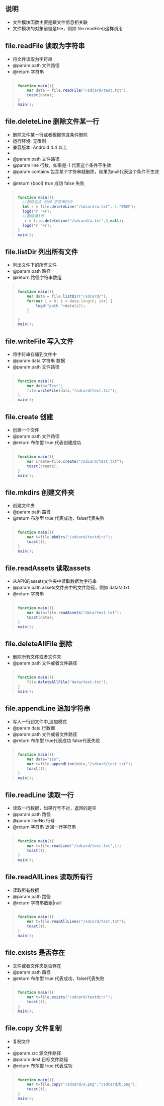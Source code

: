 ## 说明
- 文件模块函数主要是跟文件信息相关联
- 文件模块的对象前缀是file，例如 file.readFile()这样调用




## file.readFile 读取为字符串
* 将文件读取为字符串
* @param path 文件路径
* @return 字符串

> ```javascript
>     
> function main(){
>     var data = file.readFile("/sdcard/test.txt");
>     toast(data);
> }
> main();
> ```


## file.deleteLine 删除文件某一行
 * 删除文件某一行或者根据包含条件删除
 * 运行环境: 无限制
 * 兼容版本: Android 4.4 以上
 *
 * @param path 文件路径
 * @param line 行数，如果是-1 代表这个条件不生效
 * @param contains 包含某个字符串就删除，如果为null代表这个条件不生效
 *
 * @return {bool} true 成功 false 失败

> ```javascript
>     
> function main(){
>   //删除包含 时间 字符串的行
>   let r = file.deleteLine("/sdcard/a.txt",-1,"时间");
>   logd("r "+r);
>   //删除第3行
>    r = file.deleteLine("/sdcard/a.txt",3,null);
>   logd("r "+r);
> }
> main();
> ```


## file.listDir 列出所有文件
 * 列出文件下的所有文件
 * @param path 路径
 * @return 路径字符串数组

> ```javascript
>     
> function main(){
>     var data = file.listDir("/sdcard/");
>     for(var i = 0; i < data.length; i++) {
>         logd("path "+data[i]);  
>     }
> 
> }
> main();
> ```

## file.writeFile 写入文件
* 将字符串存储到文件中
* @param data 字符串 数据
* @param path 文件路径

> ```javascript
>     
> function main(){
>     var data="Test";
>     file.writeFile(data,"/sdcard/test.txt");
> }
> main();
> ```


## file.create 创建
* 创建一个文件
* @param path 文件路径
* @return 布尔型 true 代表创建成功

> ```javascript
>     
> function main(){
>     var create=file.create("/sdcard/test.txt");
>     toast(create);
> }
> main();
> ```        

## file.mkdirs 创建文件夹
* 创建文件夹
* @param path   路径
* @return 布尔型 true 代表成功，false代表失败
> ```javascript
>     
> function main(){
>     var t=file.mkdirs("/sdcard/testdir/");
>     toast(t);
> }
> main();
> ```

## file.readAssets 读取assets
* 从APK的assets文件夹中读取数据为字符串
* @param path assets文件夹中的文件路径，例如 data/a.txt
* @return 字符串

> ```javascript
>     
> function main(){
>     var data=file.readAssets("data/test.txt");
>     toast(data);
> }
> main();
> ```


## file.deleteAllFile 删除
* 删除所有文件或者文件夹
* @param path 文件或者文件路径

> ```javascript
>     
> function main(){
>     file.deleteAllFile("data/test.txt");
> }
> main();
> ```

## file.appendLine 追加字符串
* 写入一行到文件中,追加模式
* @param data 行数据
* @param path 文件或者文件路径
* @return 布尔型 true代表成功 false代表失败
> ```javascript
>     
> function main(){
>     var data="sss";
>     var t=file.appendLine(data,"/sdcard/test.txt");
>     toast(t);
> }
> main();
> ```



## file.readLine 读取一行
* 读取一行数据，如果行号不对，返回的是空
* @param path   路径
* @param lineNo 行号
* @return 字符串 返回一行字符串
> ```javascript
>     
> function main(){
>     var t=file.readLine("/sdcard/test.txt",1);
>     toast(t);
> }
> main();
> ```



## file.readAllLines 读取所有行
* 读取所有数据
* @param path   路径
* @return 字符串数组|null
> ```javascript
>     
> function main(){
>     var t=file.readAllLines("/sdcard/test.txt");
>     toast(t);
> }
> main();
> ```





## file.exists 是否存在
* 文件或者文件夹是否存在
* @param path   路径
* @return 布尔型 true 代表成功，false代表失败
> ```javascript
>     
> function main(){
>     var t=file.exists("/sdcard/testdir/");
>     toast(t);
> }
> main();
> ```


## file.copy 文件复制
 * 复制文件
 *
 * @param src 源文件路径
 * @param dest 目标文件路径
 * @return 布尔型 true 代表成功
> ```javascript
>     
> function main(){
>     var t=file.copy("/sdcard/a.png","/sdcard/b.png");
>     toast(t);
> }
> main();
> ```
 
